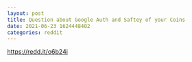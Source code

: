 ```yaml
--- 
layout: post 
title: Question about Google Auth and Saftey of your Coins 
date: 2021-06-23 1624448402 
categories: reddit 
--- 
```

https://redd.it/o6b24i